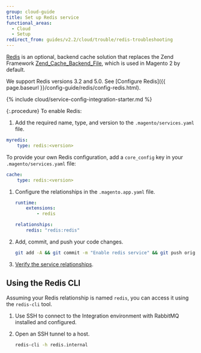 ```yaml
---
group: cloud-guide
title: Set up Redis service
functional_areas:
  - Cloud
  - Setup
redirect_from: guides/v2.2/cloud/trouble/redis-troubleshooting
---
```


[Redis](http://redis.io) is an optional, backend cache solution that replaces the Zend Framework [Zend_Cache_Backend_File](http://framework.zend.com/apidoc/1.0/Zend_Cache/Backend/Zend_Cache_Backend_File.html), which is used in Magento 2 by default.

We support Redis versions 3.2 and 5.0. See [Configure Redis]({{ page.baseurl }}/config-guide/redis/config-redis.html).

{% include cloud/service-config-integration-starter.md %}

{:.procedure}
To enable Redis:

1. Add the required name, type, and version to the `.magento/services.yaml` file.

  ```yaml
  myredis:
      type: redis:<version>
  ```

  To provide your own Redis configuration, add a `core_config` key in your `.magento/services.yaml` file:

  ```yaml
  cache:
      type: redis:<version>
  ```

1. Configure the relationships in the `.magento.app.yaml` file.

   ```yaml
   runtime:
       extensions:
           - redis

   relationships:
       redis: "redis:redis"
   ```

1. Add, commit, and push your code changes.

   ```bash
   git add -A && git commit -m "Enable redis service" && git push origin <branch-name>
   ```

1. [Verify the service relationships]({{page.baseurl}}/cloud/project/project-conf-files_services.html#service-relationships).

## Using the Redis CLI

Assuming your Redis relationship is named `redis`, you can access it using the `redis-cli` tool.

1. Use SSH to connect to the Integration environment with RabbitMQ installed and configured.

1. Open an SSH tunnel to a host.

   ```bash
   redis-cli -h redis.internal
   ```
